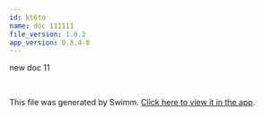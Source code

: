 ```yaml
---
id: kt6to
name: doc 111111
file_version: 1.0.2
app_version: 0.8.4-0
---
```


new doc 11

<br/>

This file was generated by Swimm. [Click here to view it in the app](http://localhost:5000/repos/Z2l0aHViJTNBJTNBdDElM0ElM0FlcmFuLXN3aW1t/docs/kt6to).